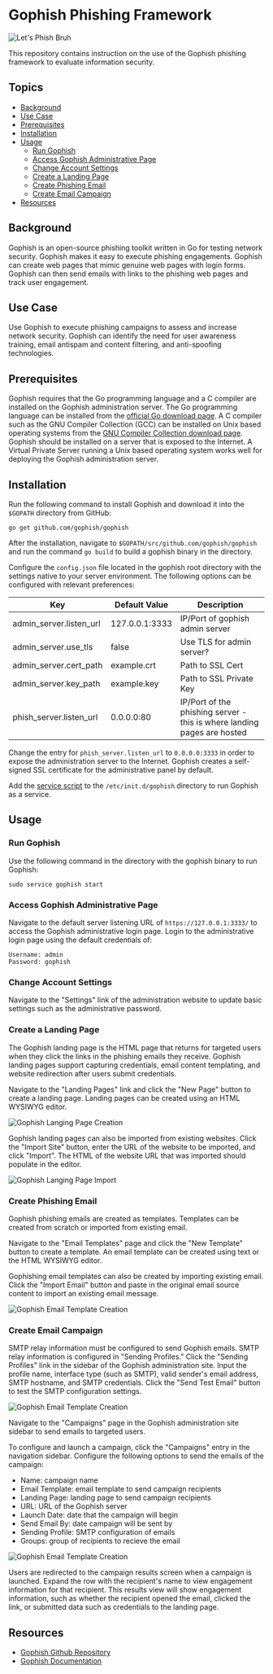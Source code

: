 # Gophish Phishing Framework

![Let's Phish Bruh](/img/logo.png)

This repository contains instruction on the use of the Gophish phishing framework to evaluate information security.


## Topics
- [Background](#background)
- [Use Case](#use-case)
- [Prerequisites](#prerequisites)
- [Installation](#installation)
- [Usage](#usage)
  - [Run Gophish](#run-gophish)
  - [Access Gophish Administrative Page](#access-gophish-administrative-page)
  - [Change Account Settings](#change-account-settings)
  - [Create a Landing Page](#create-a-landing-page)
  - [Create Phishing Email](#create-phishing-email)
  - [Create Email Campaign](#create-email-campaign)
- [Resources](#resources)

## Background

Gophish is an open-source phishing toolkit written in Go for testing network security. Gophish makes it easy to execute phishing engagements. Gophish can create web pages that mimic genuine web pages with login forms. Gophish can then send emails with links to the phishing web pages and track user engagement.

## Use Case

Use Gophish to execute phishing campaigns to assess and increase network security. Gophish can identify the need for user awareness training, email antispam and content filtering, and anti-spoofing technologies.

## Prerequisites

Gophish requires that the Go programming language and a C compiler are installed on the Gophish administration server. The Go programming language can be installed from the [official Go download page](https://go.dev/dl/). A C compiler such as the GNU Compiler Collection (GCC) can be installed on Unix based operating systems from the [GNU Compiler Collection download page](https://gcc.gnu.org/releases.html). Gophish should be installed on a server that is exposed to the Internet. A Virtual Private Server running a Unix based operating system works well for deploying the Gophish administration server.

## Installation

Run the following command to install Gophish and download it into the `$GOPATH` directory from GitHub:

```
go get github.com/gophish/gophish
```

After the installation, navigate to `$GOPATH/src/github.com/gophish/gophish` and run the command `go build` to build a gophish binary in the directory.

Configure the `config.json` file located in the gophish root directory with the settings native to your server environment. The following options can be configured with relevant preferences:

| Key                      | Default Value  | Description                                                             |
| ------------------------ | -------------- | ----------------------------------------------------------------------- |
| admin_server.listen_url  | 127.0.0.1:3333 | IP/Port of gophish admin server                                         |
| admin_server.use_tls     | false          | Use TLS for admin server?                                               |
| admin_server.cert_path   | example.crt    | Path to SSL Cert                                                        |
| admin_server.key_path    | example.key    | Path to SSL Private Key                                                 |
| phish_server.listen_url  | 0.0.0.0:80     | IP/Port of the phishing server - this is where landing pages are hosted |

Change the entry for `phish_server.listen_url` to `0.0.0.0:3333` in order to expose the administration server to the Internet. Gophish creates a self-signed SSL certificate for the administrative panel by default.

Add the [service script](/scripts/gophish-service.sh) to the `/etc/init.d/gophish` directory to run Gophish as a service.

## Usage

### Run Gophish

Use the following command in the directory with the gophish binary to run Gophish:

```
sudo service gophish start
```

### Access Gophish Administrative Page

Navigate to the default server listening URL of `https://127.0.0.1:3333/` to access the Gophish administrative login page. Login to the administrative login page using the default credentials of:

```
Username: admin
Password: gophish
```

### Change Account Settings

Navigate to the "Settings" link of the administration website to update basic settings such as the administrative password.

### Create a Landing Page

The Gophish landing page is the HTML page that returns for targeted users when they click the links in the phishing emails they receive. Gophish landing pages support capturing credentials, email content templating, and website redirection after users submit credentials. 

Navigate to the "Landing Pages" link and click the "New Page" button to create a landing page. Landing pages can be created using an HTML WYSIWYG editor.

![Gophish Langing Page Creation](/img/landing-page.png)

Gophish landing pages can also be imported from existing websites. Click the "Import Site" button, enter the URL of the website to be imported, and click "Import". The HTML of the website URL that was imported should populate in the editor.

![Gophish Langing Page Import](/img/landing-page-import.png)

### Create Phishing Email

Gophish phishing emails are created as templates. Templates can be created from scratch or imported from existing email. 

Navigate to the "Email Templates" page and click the "New Template" button to create a template. An email template can be created using text or the HTML WYSIWYG editor. 

Gophishing email templates can also be created by importing existing email. Click the "Import Email" button and paste in the original email source content to import an existing email message.

![Gophish Email Template Creation](/img/template.png)

### Create Email Campaign

SMTP relay information must be configured to send Gophish emails. SMTP relay information is configured in "Sending Profiles." Click the "Sending Profiles" link in the sidebar of the Gophish administration site. Input the profile name, interface type (such as SMTP), valid sender's email address, SMTP hostname, and SMTP credentials. Click the "Send Test Email" button to test the SMTP configuration settings.

![Gophish Email Template Creation](/img/sending-profile.png)

Navigate to the "Campaigns" page in the Gophish administration site sidebar to send emails to targeted users. 

To configure and launch a campaign, click the "Campaigns" entry in the navigation sidebar. Configure the following options to send the emails of the campaign:

- Name: campaign name
- Email Template: email template to send campaign recipients
- Landing Page:  landing page to send campaign recipients
- URL: URL of the Gophish server
- Launch Date: date that the campaign will begin
- Send Email By: date campaign will be sent by
- Sending Profile: SMTP configuration of emails
- Groups: group of recipients to recieve the email

![Gophish Email Template Creation](/img/campaign.png)

Users are redirected to the campaign results screen when a campaign is launched. Expand the row with the recipient's name to view engagement information for that recipient. This results view will show engagement information, such as whether the recipient opened the email, clicked the link, or submitted data such as credentials to the landing page.

## Resources
- [Gophish Github Repository](https://github.com/gophish/gophish )
- [Gophish Documentation](https://getgophish.com/documentation/)